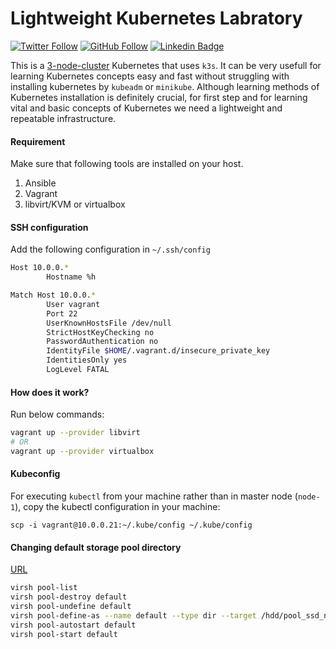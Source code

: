 # Lightweight Kubernetes Labratory

[![Twitter Follow](https://img.shields.io/twitter/follow/045_hamid?label=045_hamid&style=plastic&logo=twitter&color=blue)](https://twitter.com/045_hamid)
[![GitHub Follow](https://img.shields.io/github/followers/hamidgholami?label=hamidgholami&style=plastic&logo=github&color=green)](https://github.com/hamidgholami)
[![Linkedin Badge](https://img.shields.io/badge/hamid--gholami-LinkedIn-blue?logo=linkedin)](https://www.linkedin.com/in/hamid-gholami/)
<!--
[![Youtube Badge](https://img.shields.io/badge/-geekestan-red?style=plastic&&logo=youtube&message=geekestan&logoColor=white)](https://www.youtube.com/channel/UCBlOVqLEwcvFNG03KDAVTlw)
-->

This is a <ins>3-node-cluster</ins> Kubernetes that uses `k3s`. It can be very usefull for learning Kubernetes concepts easy and fast without struggling with installing kubernetes by `kubeadm` or `minikube`. Although learning methods of Kubernetes installation is definitely crucial, for first step and for learning vital and basic concepts of Kubernetes we need a lightweight and repeatable infrastructure.

#### Requirement
Make sure that following tools are installed on your host.

1. Ansible
2. Vagrant
3. libvirt/KVM or virtualbox

#### SSH configuration
Add the following configuration in `~/.ssh/config`
```bash
Host 10.0.0.*
        Hostname %h

Match Host 10.0.0.*
        User vagrant
        Port 22
        UserKnownHostsFile /dev/null
        StrictHostKeyChecking no
        PasswordAuthentication no
        IdentityFile $HOME/.vagrant.d/insecure_private_key
        IdentitiesOnly yes
        LogLevel FATAL

```
#### How does it work?
Run below commands:
```bash
vagrant up --provider libvirt
# OR
vagrant up --provider virtualbox
```
#### Kubeconfig
For executing `kubectl` from your machine rather than in master node (`node-1`), copy the kubectl configuration in your machine:
```
scp -i vagrant@10.0.0.21:~/.kube/config ~/.kube/config
```
#### Changing default storage pool directory
[URL](https://serverfault.com/questions/840519/how-to-change-the-default-storage-pool-from-libvirt)

```bash
virsh pool-list
virsh pool-destroy default
virsh pool-undefine default
virsh pool-define-as --name default --type dir --target /hdd/pool_ssd_nvm
virsh pool-autostart default
virsh pool-start default
```
